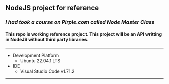 ## NodeJS project for reference

### _I had took a course on Pirple.com called Node Master Class_

#### This repo is working reference project. This project will be an API writting in NodeJS without third party libraries.

---

- Development Platform
  - Ubuntu 22.04.1 LTS
- IDE
  - Visual Studio Code v1.71.2

---
